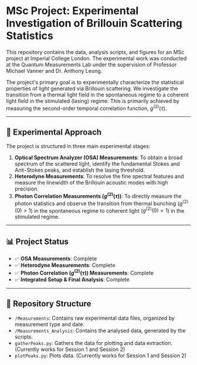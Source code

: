 # MSc Project: Experimental Investigation of Brillouin Scattering Statistics

This repository contains the data, analysis scripts, and figures for an MSc project at Imperial College London. The experimental work was conducted at the Quantum Measurements Lab under the supervision of Professor Michael Vanner and Dr. Anthony Leung.

The project's primary goal is to experimentally characterize the statistical properties of light generated via Brillouin scattering. We investigate the transition from a thermal light field in the spontaneous regime to a coherent light field in the stimulated (lasing) regime. This is primarily achieved by measuring the second-order temporal correlation function, $g^{(2)}(\tau)$.

---

## 🔬 Experimental Approach

The project is structured in three main experimental stages:

1.  **Optical Spectrum Analyzer (OSA) Measurements**: To obtain a broad spectrum of the scattered light, identify the fundamental Stokes and Anti-Stokes peaks, and establish the lasing threshold.
2.  **Heterodyne Measurements**: To resolve the fine spectral features and measure the linewidth of the Brillouin acoustic modes with high precision.
3.  **Photon Correlation Measurements ($g^{(2)}(\tau)$)**: To directly measure the photon statistics and observe the transition from thermal bunching ($g^{(2)}(0)>1$) in the spontaneous regime to coherent light ($g^{(2)}(0)=1$) in the stimulated regime.

---

## 📊 Project Status

-   ✅ **OSA Measurements**: Complete
-   ✅ **Heterodyne Measurements**: Complete
-   ✅ **Photon Correlation ($g^{(2)}(\tau)$) Measurements**: Complete
-   ✅ **Integrated Setup & Final Analysis**: Complete

---

## 📁 Repository Structure

-   `/Measurements`: Contains raw experimental data files, organized by measurement type and date.
-   `/Measurements_Analysis`: Contains the analysed data, generated by the scripts.
-   `gatherPeaks.py`: Gathers the data for plotting and data extraction. (Currently works for Session 1 and Session 2)
-   `plotPeaks.py`: Plots data. (Currently works for Session 1 and Session 2)
